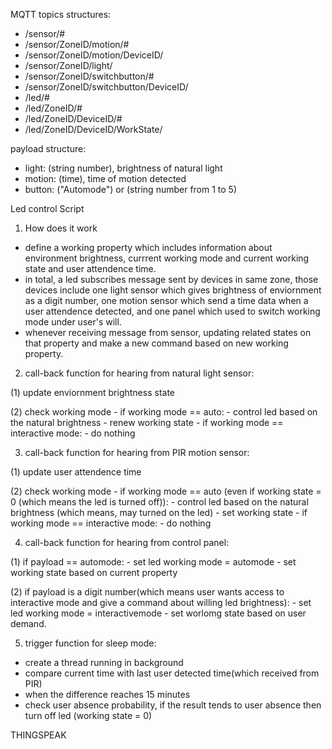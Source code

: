 MQTT topics structures:

- /sensor/#
- /sensor/ZoneID/motion/#
- /sensor/ZoneID/motion/DeviceID/
- /sensor/ZoneID/light/
- /sensor/ZoneID/switchbutton/#
- /sensor/ZoneID/switchbutton/DeviceID/
- /led/#
- /led/ZoneID/#
- /led/ZoneID/DeviceID/#
- /led/ZoneID/DeviceID/WorkState/

payload structure:

- light: (string number), brightness of natural light
- motion: (time), time of motion detected
- button: ("Automode") or (string number from 1 to 5)


Led control Script

1. How does it work
  - define a working property which includes information about environment brightness, currrent working mode and current working state and user attendence time.
  - in total, a led subscribes message sent by devices in same zone, those devices include one light sensor which gives brightness of enviornment as a digit number, one motion sensor which send a time data when a user attendence detected, and one panel which used to switch working mode under user's will.
  - whenever receiving message from sensor, updating related states on that property and make a new command based on new working property.

2. call-back function for hearing from natural light sensor:

  (1) update enviornment brightness state
  
  (2) check working mode
    - if working mode == auto:
        - control led based on the natural brightness
        - renew working state 
    - if working mode == interactive mode:
        - do nothing
    
    
3. call-back function for hearing from PIR motion sensor:
  
  (1) update user attendence time 
  
  (2) check working mode
    - if working mode == auto (even if working state = 0 (which means the led is turned off)):
      - control led based on the natural brightness (which means, may turned on the led)
      - set working state
     - if working mode == interactive mode:
        - do nothing   

4. call-back function for hearing from control panel:

  (1) if payload == automode:
    - set led working mode = automode
    - set working state based on current property
    
  (2) if payload is a digit number(which means user wants access to interactive mode and give a command about willing led brightness):
    - set led working mode = interactivemode
    - set worlomg state based on user demand.

5. trigger function for sleep mode:
  - create a thread running in background
  - compare current time with last user detected time(which received from PIR) 
  - when the difference reaches 15 minutes 
  - check user absence probability, if the result tends to user absence then turn off led (working state = 0)
    


THINGSPEAK 














